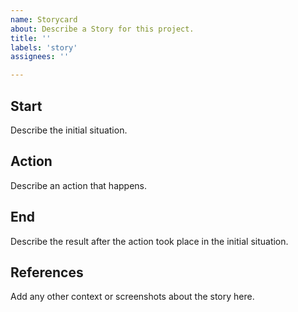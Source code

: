 ```yaml
---
name: Storycard
about: Describe a Story for this project.
title: ''
labels: 'story'
assignees: ''

---
```


## Start
Describe the initial situation.

## Action
Describe an action that happens. 

## End
Describe the result after the action took place in the initial situation.

## References
Add any other context or screenshots about the story here.
